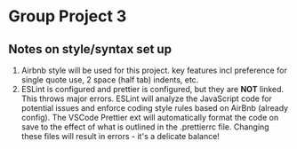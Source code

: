 # Group Project 3

## Notes on style/syntax set up

1. Airbnb style will be used for this project. key features incl preference for single quote use, 2 space (half tab) indents, etc.
2. ESLint is configured and prettier is configured, but they are **NOT** linked. This throws major errors. ESLint will analyze the JavaScript code for potential issues and enforce coding style rules based on AirBnb (already config). The VSCode Prettier ext will automatically format the code on save to the effect of what is outlined in the .prettierrc file. Changing these files will result in errors - it's a delicate balance!
